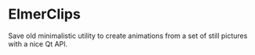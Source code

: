 # ElmerClips
Save old minimalistic utility to create animations from a set of still pictures with a nice Qt API.
